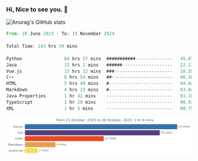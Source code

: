 ### Hi, Nice to see you. 👋

<!--
**EtherFin/EtherFin** is a ✨ _special_ ✨ repository because its `README.md` (this file) appears on your GitHub profile.

Here are some ideas to get you started:

- 🔭 I’m currently working on ...
- 🌱 I’m currently learning ...
- 👯 I’m looking to collaborate on ...
- 🤔 I’m looking for help with ...
- 💬 Ask me about ...
- 📫 How to reach me: ...
- 😄 Pronouns: ...
- ⚡ Fun fact: ...
-->


![Anurag's GitHub stats](https://github-readme-stats.vercel.app/api?username=EtherFin&bg_color=30,e96443,e97f43,e99943,e9b443,e9ce43,e9e843,d3e943,bee943,a9e943,94e943&title_color=fff&text_color=000&show_icons=true&icon_color=000)


<!--START_SECTION:waka-->

```rust
From: 28 June 2023 - To: 15 November 2024

Total Time: 143 hrs 59 mins

Python                64 hrs 57 mins  ###########--------------   45.07 %
Java                  32 hrs 2 mins   ######-------------------   22.23 %
Vue.js                15 hrs 12 mins  ###----------------------   10.55 %
C++                   8 hrs 54 mins   ##-----------------------   06.18 %
HTML                  5 hrs 49 mins   #------------------------   04.04 %
Markdown              4 hrs 23 mins   #------------------------   03.04 %
Java Properties       1 hr 41 mins    -------------------------   01.18 %
TypeScript            1 hr 20 mins    -------------------------   00.93 %
XML                   1 hr 5 mins     -------------------------   00.75 %
```

<!--END_SECTION:waka-->

<img
  src="https://github.com/EtherFin/EtherFin/blob/master/images/stat.svg"
  alt="Work Dashboard"
/>

